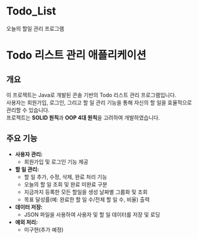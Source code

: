 # Todo_List
오늘의 할일 관리 프로그램

# Todo 리스트 관리 애플리케이션

## 개요
이 프로젝트는 Java로 개발된 콘솔 기반의 Todo 리스트 관리 프로그램입니다.  
사용자는 회원가입, 로그인, 그리고 할 일 관리 기능을 통해 자신의 할 일을 효율적으로 관리할 수 있습니다.  
프로젝트는 **SOLID 원칙**과 **OOP 4대 원칙**을 고려하여 개발하였습니다.

## 주요 기능
- **사용자 관리:**
    - 회원가입 및 로그인 기능 제공
- **할 일 관리:**
    - 할 일 추가, 수정, 삭제, 완료 처리 기능
    - 오늘의 할 일 조회 및 완료 미완료 구분
    - 지금까지 등록한 모든 할일을 생성 날짜별 그룹화 및 조회
    - 목표 달성률(예: 완료한 할 일 수/전체 할 일 수, 비율) 출력
- **데이터 저장:**
    - JSON 파일을 사용하여 사용자 및 할 일 데이터를 저장 및 로딩
- **예외 처리:**
    - 미구현(추가 예정)

